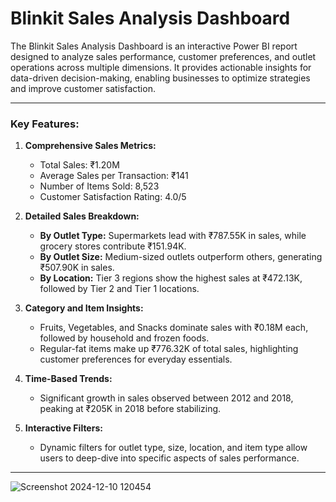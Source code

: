  # Blinkit Sales Analysis Dashboard  

The Blinkit Sales Analysis Dashboard is an interactive Power BI report designed to analyze sales performance, customer preferences, and outlet operations across multiple dimensions. It provides actionable insights for data-driven decision-making, enabling businesses to optimize strategies and improve customer satisfaction.  

---

### **Key Features:**  
1. **Comprehensive Sales Metrics:**  
   - Total Sales: ₹1.20M  
   - Average Sales per Transaction: ₹141  
   - Number of Items Sold: 8,523  
   - Customer Satisfaction Rating: 4.0/5  

2. **Detailed Sales Breakdown:**  
   - **By Outlet Type:** Supermarkets lead with ₹787.55K in sales, while grocery stores contribute ₹151.94K.  
   - **By Outlet Size:** Medium-sized outlets outperform others, generating ₹507.90K in sales.  
   - **By Location:** Tier 3 regions show the highest sales at ₹472.13K, followed by Tier 2 and Tier 1 locations.  

3. **Category and Item Insights:**  
   - Fruits, Vegetables, and Snacks dominate sales with ₹0.18M each, followed by household and frozen foods.  
   - Regular-fat items make up ₹776.32K of total sales, highlighting customer preferences for everyday essentials.  

4. **Time-Based Trends:**  
   - Significant growth in sales observed between 2012 and 2018, peaking at ₹205K in 2018 before stabilizing.  

5. **Interactive Filters:**  
   - Dynamic filters for outlet type, size, location, and item type allow users to deep-dive into specific aspects of sales performance.  

---  
![Screenshot 2024-12-10 120454](https://github.com/user-attachments/assets/0f0fd70f-6323-46ef-a9dc-d8b924781e8e)
